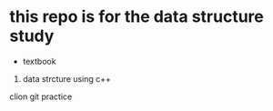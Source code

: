# this repo is for the data structure study

- textbook
1. data strcture using c++


clion git practice